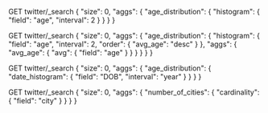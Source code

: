 GET twitter/_search
{
  "size": 0,
  "aggs": {
    "age_distribution": {
      "histogram": {
        "field": "age",
        "interval": 2
      }
    }
  }
}



GET twitter/_search
{
  "size": 0,
  "aggs": {
    "age_distribution": {
      "histogram": {
        "field": "age",
        "interval": 2,
        "order": {
          "avg_age": "desc"
        }
      },
      "aggs": {
        "avg_age": {
          "avg": {
            "field": "age"
          }
        }
      }
    }
  }
}


GET twitter/_search
{
  "size": 0,
  "aggs": {
    "age_distribution": {
      "date_histogram": {
        "field": "DOB",
        "interval": "year"
      }
    }
  }
}

GET twitter/_search
{
  "size": 0,
  "aggs": {
    "number_of_cities": {
      "cardinality": {
        "field": "city"
      }
    }
  }
}

